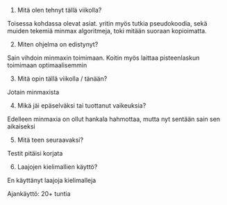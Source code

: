 1. Mitä olen tehnyt tällä viikolla?

Toisessa kohdassa olevat asiat. yritin myös tutkia pseudokoodia, sekä muiden tekemiä minmax algoritmeja, toki mitään suoraan kopioimatta.

2. Miten ohjelma on edistynyt?

Sain vihdoin minmaxin toimimaan. Koitin myös laittaa pisteenlaskun toimimaan optimaalisemmin

3. Mitä opin tällä viikolla / tänään?

Jotain minmaxista

4. Mikä jäi epäselväksi tai tuottanut vaikeuksia?

Edelleen minmaxia on ollut hankala hahmottaa, mutta nyt sentään sain sen aikaiseksi

5. Mitä teen seuraavaksi?

Testit pitäisi korjata

6. Laajojen kielimallien käyttö?

En käyttänyt laajoja kielimalleja

Ajankäyttö: 20+ tuntia